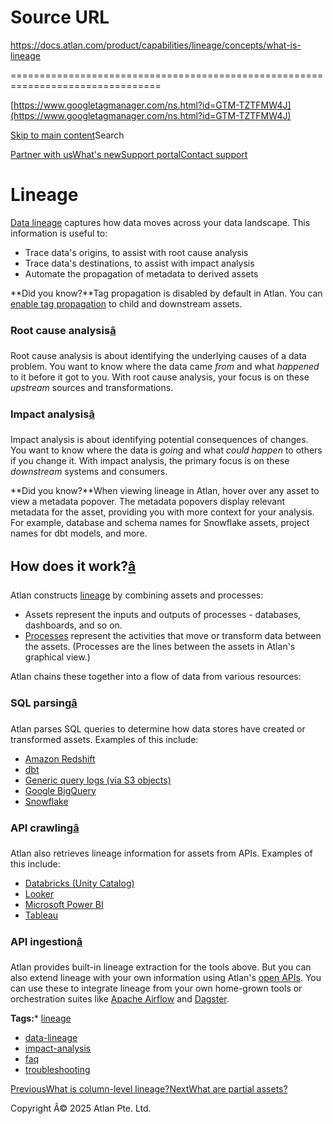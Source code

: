# Source URL
https://docs.atlan.com/product/capabilities/lineage/concepts/what-is-lineage

================================================================================

<!--
canonical: https://docs.atlan.com/product/capabilities/lineage/concepts/what-is-lineage
link-alternate: https://docs.atlan.com/product/capabilities/lineage/concepts/what-is-lineage
meta-description: [Data lineage](/product/capabilities/lineage/how-tos/view-lineage) captures how data moves across your data landscape. This information is useful to:.
meta-docsearch:docusaurus_tag: docs-default-current
meta-docsearch:language: en
meta-docsearch:version: current
meta-docusaurus_locale: en
meta-docusaurus_tag: docs-default-current
meta-docusaurus_version: current
meta-generator: Docusaurus v3.8.1
meta-og-description: [Data lineage](/product/capabilities/lineage/how-tos/view-lineage) captures how data moves across your data landscape. This information is useful to:.
meta-og-locale: en
meta-og-title: Lineage | Atlan Documentation
meta-og-url: https://docs.atlan.com/product/capabilities/lineage/concepts/what-is-lineage
meta-twitter:card: summary_large_image
meta-viewport: width=device-width,initial-scale=1
title: Lineage | Atlan Documentation
-->

[https://www.googletagmanager.com/ns.html?id=GTM-TZTFMW4J](https://www.googletagmanager.com/ns.html?id=GTM-TZTFMW4J)

[Skip to main content](#__docusaurus_skipToContent_fallback)Search

[Partner with us](https://docs.google.com/forms/d/e/1FAIpQLScuAIhCm2GS7YFstrOjawbP8J7PUmOynQo7wI2yGCcCyEcVSw/viewform)[What's new](https://shipped.atlan.com/)[Support portal](https://atlan.zendesk.com/auth/v2/login/signin?return_to=https%3A%2F%2Fatlan.zendesk.com%2Fhc%2Fen-us&theme=hc&locale=en-us&brand_id=1900000425113&auth_origin=1900000425113%2Cfalse%2Ctrue)[Contact support](/support/submit-request)

Lineage
=======

[Data lineage](/product/capabilities/lineage/how-tos/view-lineage) captures how data moves across your data landscape. This information is useful to:

* Trace data's origins, to assist with root cause analysis
* Trace data's destinations, to assist with impact analysis
* Automate the propagation of metadata to derived assets

**Did you know?**Tag propagation is disabled by default in Atlan. You can [enable tag propagation](/faq/tags-and-metadata-management#why-does-tag-propagation-take-time-to-apply) to child and downstream assets.

### Root cause analysis[â](#root-cause-analysis "Direct link to Root cause analysis")

Root cause analysis is about identifying the underlying causes of a data problem. You want to know where the data came *from* and what *happened* to it before it got to you. With root cause analysis, your focus is on these *upstream* sources and transformations.

### Impact analysis[â](#impact-analysis "Direct link to Impact analysis")

Impact analysis is about identifying potential consequences of changes. You want to know where the data is *going* and what *could happen* to others if you change it. With impact analysis, the primary focus is on these *downstream* systems and consumers.

**Did you know?**When viewing lineage in Atlan, hover over any asset to view a metadata popover. The metadata popovers display relevant metadata for the asset, providing you with more context for your analysis. For example, database and schema names for Snowflake assets, project names for dbt models, and more.

How does it work?[â](#how-does-it-work "Direct link to How does it work?")
----------------------------------------------------------------------------

Atlan constructs [lineage](/product/capabilities/lineage/how-tos/view-lineage) by combining assets and processes:

* Assets represent the inputs and outputs of processes \- databases, dashboards, and so on.
* [Processes](/product/capabilities/lineage/concepts/what-are-processes) represent the activities that move or transform data between the assets. (Processes are the lines between the assets in Atlan's graphical view.)

Atlan chains these together into a flow of data from various resources:

### SQL parsing[â](#sql-parsing "Direct link to SQL parsing")

Atlan parses SQL queries to determine how data stores have created or transformed assets. Examples of this include:

* [Amazon Redshift](/apps/connectors/data-warehouses/amazon-redshift/how-tos/mine-amazon-redshift)
* [dbt](/apps/connectors/etl-tools/dbt/how-tos/crawl-dbt)
* [Generic query logs (via S3 objects)](/product/connections/how-tos/mine-queries-through-s3)
* [Google BigQuery](/apps/connectors/data-warehouses/google-bigquery/how-tos/mine-google-bigquery)
* [Snowflake](/apps/connectors/data-warehouses/snowflake/how-tos/mine-snowflake)

### API crawling[â](#api-crawling "Direct link to API crawling")

Atlan also retrieves lineage information for assets from APIs. Examples of this include:

* [Databricks (Unity Catalog)](/apps/connectors/data-warehouses/databricks/how-tos/extract-lineage-and-usage-from-databricks)
* [Looker](/apps/connectors/business-intelligence/looker/how-tos/crawl-looker)
* [Microsoft Power BI](/apps/connectors/business-intelligence/microsoft-power-bi/how-tos/crawl-microsoft-power-bi)
* [Tableau](/apps/connectors/business-intelligence/tableau/how-tos/crawl-tableau)

### API ingestion[â](#api-ingestion "Direct link to API ingestion")

Atlan provides built\-in lineage extraction for the tools above. But you can also extend lineage with your own information using Atlan's [open APIs](https://apidocs.atlan.com/#endpoint-lineage). You can use these to integrate lineage from your own home\-grown tools or orchestration suites like [Apache Airflow](https://airflow.apache.org/) and [Dagster](https://dagster.io/).

**Tags:*** [lineage](/tags/lineage)
* [data\-lineage](/tags/data-lineage)
* [impact\-analysis](/tags/impact-analysis)
* [faq](/tags/faq)
* [troubleshooting](/tags/troubleshooting)

[PreviousWhat is column\-level lineage?](/product/capabilities/lineage/concepts/what-is-column-level-lineage)[NextWhat are partial assets?](/product/capabilities/lineage/concepts/what-are-partial-assets)

Copyright Â© 2025 Atlan Pte. Ltd.


